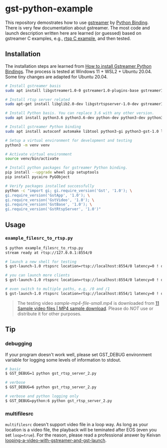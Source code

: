 # gst-python-example

This repository demostrates how to use [gstreamer](https://gitlab.freedesktop.org/gstreamer/gstreamer) by [Python Binding](https://gitlab.freedesktop.org/gstreamer/gst-python). There is very few documentation about gstreamer. The most code and launch description written here are learned (or guessed) based on gstreamer C examples, e.g., [rtsp C example](https://gitlab.freedesktop.org/gstreamer/gst-rtsp-server/-/tree/master/examples), and then tested.

## Installation

The installation steps are learned from [How to install Gstreamer Python Bindings](http://lifestyletransfer.com/how-to-install-gstreamer-python-bindings/). The process is tested at Windows 11 + WSL2 + Ubuntu 20.04. Some tiny changes are adapted for Ubuntu 20.04.

```bash
# Install gstreamer basis
sudo apt install libgstreamer1.0-0 gstreamer1.0-plugins-base gstreamer1.0-plugins-good gstreamer1.0-plugins-bad gstreamer1.0-plugins-ugly gstreamer1.0-libav gstreamer1.0-doc gstreamer1.0-tools gstreamer1.0-x gstreamer1.0-alsa gstreamer1.0-gl gstreamer1.0-gtk3 gstreamer1.0-qt5 gstreamer1.0-pulseaudio

# Install rtsp server related
sudo apt-get install libglib2.0-dev libgstrtspserver-1.0-dev gstreamer1.0-rtsp

# Install Python basis. You can replace 3.6 with any other version.
sudo apt install python3.6 python3.6-dev python-dev python3-dev python3-pip python-dev python3.6-venv

# Install gstreamer Python binding
sudo apt install autoconf automake libtool python3-gi python3-gst-1.0 libgirepository1.0-dev libcairo2-dev gir1.2-gstreamer-1.0 gir1.2-gst-rtsp-server-1.0

# Setup a virtual environment for development and testing
python3 -m venv venv

# Activate virtual environment
source venv/bin/activate

# Install python packages for gstreamer Python binding.
pip install --upgrade wheel pip setuptools
pip install pycairo PyGObject

# Verify packages installed successfully
python -c "import gi; gi.require_version('Gst', '1.0'); \
gi.require_version('GstApp', '1.0'); \
gi.require_version('GstVideo', '1.0'); \
gi.require_version('GstBase', '1.0'); \
gi.require_version('GstRtspServer', '1.0')"
```

## Usage

### `example_filesrc_to_rtsp.py`

```bash
$ python example_filesrc_to_rtsp.py
stream ready at rtsp://127.0.0.1:8554/0

# launch a new shell for testing
$ gst-launch-1.0 rtspsrc location=rtsp://localhost:8554/0 latency=0 ! decodebin ! autovideosink

# you can launch more clients
$ gst-launch-1.0 rtspsrc location=rtsp://localhost:8554/0 latency=0 ! decodebin ! autovideosink

# even switch to multiple paths, e.g, /0 and /1
$ gst-launch-1.0 rtspsrc location=rtsp://localhost:8554/1 latency=0 ! decodebin ! autovideosink
```

> The testing video *sample-mp4-file-small.mp4* is downloaded from [11 Sample video files | MP4 sample download](https://www.learningcontainer.com/mp4-sample-video-files-download/). Please do *NOT* use or distribute it for other purposes.


## Tip

### debugging

If your program doesn't work well, please set GST_DEBUG environment variable for logging some levels of information to stdout.

```bash
# basic
$ GST_DEBUG=1 python gst_rtsp_server_2.py

# verbose
$ GST_DEBUG=6 python gst_rtsp_server_2.py

# verbose and python logging only
$ GST_DEBUG=python:6 python gst_rtsp_server_2.py
```

### multifilesrc

`multifilesrc` doesn't support video file in a loop way. As long as your location is a video file, the playback will be teminated after EOS (even you set `loop=true`). For the reason, please read a professional answer by Keivan [looping-a-video-with-gstreamer-and-gst-launch](https://stackoverflow.com/questions/6833147/looping-a-video-with-gstreamer-and-gst-launch).

